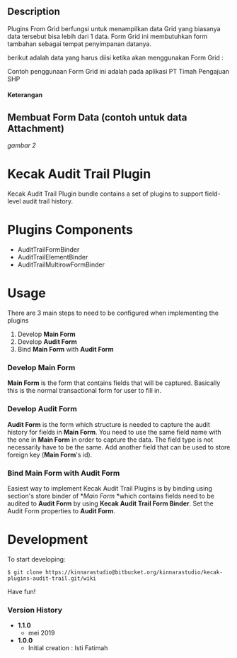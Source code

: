 ## Description
   Plugins From Grid berfungsi untuk menampilkan data Grid yang biasanya data tersebut bisa lebih dari 1 data.
   Form Grid ini membutuhkan form tambahan sebagai tempat penyimpanan datanya.

   berikut adalah data yang harus diisi ketika akan menggunakan Form Grid :

   Contoh penggunaan Form Grid ini adalah pada aplikasi PT Timah Pengajuan SHP 


#### Keterangan ####

## Membuat Form Data (contoh untuk data Attachment) ##

*gambar 2*

# Kecak Audit Trail Plugin

Kecak Audit Trail Plugin bundle contains a set of plugins to support field-level audit trail history.

# Plugins Components

* AuditTrailFormBinder
* AuditTrailElementBinder
* AuditTrailMultirowFormBinder

# Usage

There are 3 main steps to need to be configured when implementing the plugins

1. Develop **Main Form**
2. Develop **Audit Form**
3. Bind **Main Form** with **Audit Form**

### Develop Main Form

**Main Form** is the form that contains fields that will be captured. Basically this is the normal transactional form for user to fill in.

### Develop Audit Form

**Audit Form** is the form which structure is needed to capture the audit history for fields in **Main Form**. You need to use the same field name with the one in **Main Form** in order to capture the data. The field type is not necessarily have to be the same. Add another field that can be used to store foreign key (**Main Form**'s id).

### Bind **Main Form** with **Audit Form**

Easiest way to implement Kecak Audit Trail Plugins is by binding using section's store binder of **Main Form* *which contains fields need to be audited to **Audit Form** by using **Kecak Audit Trail Form Binder**. Set the 
Audit Form properties to **Audit Form**.

# Development

To start developing:

```
$ git clone https://kinnarastudio@bitbucket.org/kinnarastudio/kecak-plugins-audit-trail.git/wiki
```

Have fun!

### Version History ###

*  **1.1.0**
   * mei 2019
*  **1.0.0**
   * Initial creation : Isti Fatimah
